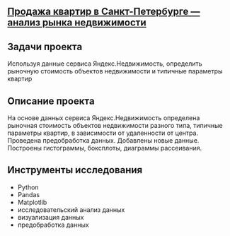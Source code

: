 ## [Продажа квартир в Санкт-Петербурге — анализ рынка недвижимости](https://github.com/KseniyaCherednikova/data_analyst_portfolio/blob/main/%D0%A1%D0%BE%D1%82%D0%BE%D0%B2%D0%B0%D1%8F_%D0%BA%D0%BE%D0%BC%D0%BF%D0%B0%D0%BD%D0%B8%D1%8F/C%D0%BE%D1%82%D0%BE%D0%B2%D0%B0%D1%8F_%D0%BA%D0%BE%D0%BC%D0%BF%D0%B0%D0%BD%D0%B8%D1%8F.ipynb)

## Задачи проекта
Используя данные сервиса Яндекс.Недвижимость, определить рыночную стоимость объектов недвижимости и типичные параметры квартир


## Описание проекта
На основе данных сервиса Яндекс.Недвижимость определена рыночная стоимость
объектов недвижимости разного типа, типичные параметры квартир, в зависимости от
удаленности от центра. Проведена предобработка данных. Добавлены новые данные.
Построены гистограммы, боксплоты, диаграммы рассеивания.


## Инструменты исследования
- Python
- Pandas
- Matplotlib
- исследовательский анализ данных
- визуализация данных
- предобработка данных


